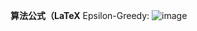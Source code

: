 **算法公式（LaTeX**
Epsilon-Greedy:
![image](https://github.com/user-attachments/assets/a4232d15-ab5c-4bf2-adf2-d187dbc71339)




